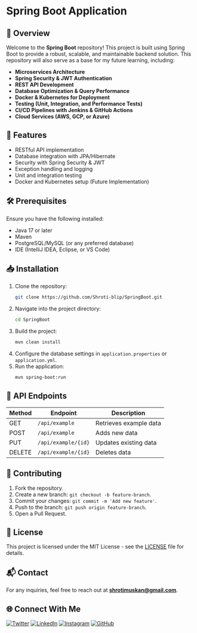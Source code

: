 # Spring Boot Application

## 🚀 Overview
Welcome to the **Spring Boot** repository! This project is built using Spring Boot to provide a robust, scalable, and maintainable backend solution. This repository will also serve as a base for my future learning, including:
- **Microservices Architecture**
- **Spring Security & JWT Authentication**
- **REST API Development**
- **Database Optimization & Query Performance**
- **Docker & Kubernetes for Deployment**
- **Testing (Unit, Integration, and Performance Tests)**
- **CI/CD Pipelines with Jenkins & GitHub Actions**
- **Cloud Services (AWS, GCP, or Azure)**

## 📌 Features
- RESTful API implementation
- Database integration with JPA/Hibernate
- Security with Spring Security & JWT
- Exception handling and logging
- Unit and integration testing
- Docker and Kubernetes setup (Future Implementation)

## 🛠 Prerequisites
Ensure you have the following installed:
- Java 17 or later
- Maven
- PostgreSQL/MySQL (or any preferred database)
- IDE (IntelliJ IDEA, Eclipse, or VS Code)

## 📥 Installation
1. Clone the repository:
   ```sh
   git clone https://github.com/Shroti-blip/SpringBoot.git
   ```
2. Navigate into the project directory:
   ```sh
   cd SpringBoot
   ```
3. Build the project:
   ```sh
   mvn clean install
   ```
4. Configure the database settings in `application.properties` or `application.yml`.
5. Run the application:
   ```sh
   mvn spring-boot:run
   ```

## 🔗 API Endpoints
| Method | Endpoint | Description |
|--------|---------|-------------|
| GET | `/api/example` | Retrieves example data |
| POST | `/api/example` | Adds new data |
| PUT | `/api/example/{id}` | Updates existing data |
| DELETE | `/api/example/{id}` | Deletes data |

## 🤝 Contributing
1. Fork the repository.
2. Create a new branch: `git checkout -b feature-branch`.
3. Commit your changes: `git commit -m 'Add new feature'`.
4. Push to the branch: `git push origin feature-branch`.
5. Open a Pull Request.

## 📜 License
This project is licensed under the MIT License - see the [LICENSE](LICENSE) file for details.

## 📬 Contact
For any inquiries, feel free to reach out at **shrotimuskan@gmail.com**.


## 🌐 Connect With Me
[![Twitter](https://img.shields.io/badge/Twitter-1DA1F2?style=for-the-badge&logo=twitter&logoColor=white)](https://x.com/stoic_aloof0?t=3OA_pxGGyY2ZTbaWl5HTlQ&s=09)
[![LinkedIn](https://img.shields.io/badge/LinkedIn-0077B5?style=for-the-badge&logo=linkedin&logoColor=white)](https://www.linkedin.com/in/muskan-shroti-498625294?utm_source=share&utm_campaign=share_via&utm_content=profile&utm_medium=android_app)
[![Instagram](https://img.shields.io/badge/Instagram-E4405F?style=for-the-badge&logo=instagram&logoColor=white)](https://www.instagram.com/elara_astrails?igsh=MWQ2cjFrd3E4cHhoMA==)
[![GitHub](https://img.shields.io/badge/GitHub-181717?style=for-the-badge&logo=github&logoColor=white)](https://github.com/Shroti-blip)


